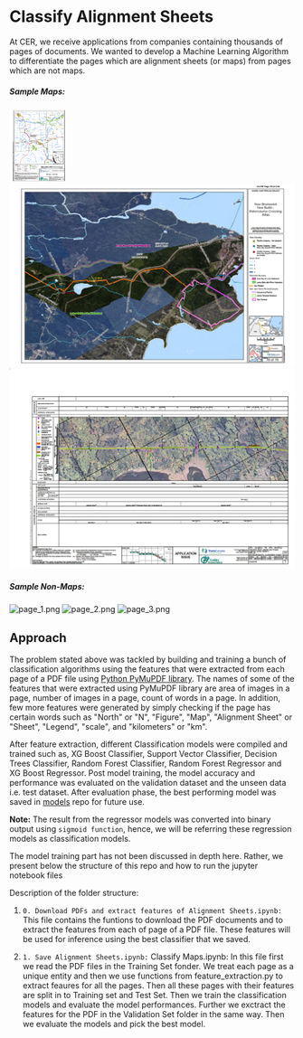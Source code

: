 # Classify Alignment Sheets  
At CER, we receive applications from companies containing thousands of pages of documents. We wanted to develop a Machine Learning Algorithm to differentiate the pages which are alignment sheets (or maps) from pages which are not maps.

##### Sample Maps:

[<img src="/imgs/map_1.PNG" width="100" />](/imgs/map_1.PNG)
![map_2](/imgs/map_2.PNG)
![map_3](/imgs/map_3.PNG)


##### Sample Non-Maps:
<img src="https://github.com/CER-REC/esa-data-bank_banque-donnees-ees/tree/master/imgs/page_1.PNG" alt="page_1.png" width="150" height = "200" />   <img src="https://github.com/CER-REC/esa-data-bank_banque-donnees-ees/tree/master/imgs/page_2.PNG" alt="page_2.png" width="150" height = "200" />   <img src="https://github.com/CER-REC/esa-data-bank_banque-donnees-ees/tree/master/imgs/page_3.PNG" alt="page_3.png" width="150" height = "200" />


## Approach 

The problem stated above was tackled by building and training a bunch of classification algorithms using the features that were extracted from each page of a PDF file using [Python PyMuPDF library](https://pymupdf.readthedocs.io/en/latest/). The names of some of the features that were extracted using PyMuPDF library are area of images in a page, number of images in a page, count of words in a page. In addition, few more features were generated by simply checking if the page has certain words such as "North" or "N", "Figure", "Map", "Alignment Sheet" or "Sheet", "Legend", "scale", and "kilometers" or "km".  

After feature extraction, different Classification models were compiled and trained such as, XG Boost Classifier, Support Vector Classifier, Decision Trees Classifier,  Random Forest Classifier, Random Forest Regressor and XG Boost Regressor. Post model training, the model accuracy and performance was evaluated on the validation dataset and the unseen data i.e. test dataset. After evaluation phase, the best performing model was saved in [models](https://github.com/CER-REC/esa-data-bank_banque-donnees-ees/tree/master/models) repo for future use.

**Note:** The result from the regressor models was converted into binary output using `sigmoid function`, hence, we will be referring these regression models as classification models. 

The model training part has not been discussed in depth here. Rather, we present below the structure of this repo and how to run the jupyter notebook files

Description of the folder structure:
1. `0. Download PDFs and extract features of Alignment Sheets.ipynb:` This file contains the funtions to download the PDF documents and to extract the features from each of page of a PDF file. These features will be used for inference using the best classifier that we saved. 

2. `1. Save Alignment Sheets.ipynb:` Classify Maps.ipynb: In this file first we read the PDF files in the Training Set fonder. We treat each page as a unique entity and then we use functions from feature_extraction.py to extract feaures for all the pages. Then all these pages with their features are split in to Training set and Test Set. Then we train the classification models and evaluate the model performances. Further we exctract the features for the PDF in the Validation Set folder in the same way. Then we evaluate the models and pick the best model. 